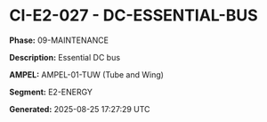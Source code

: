 # CI-E2-027 - DC-ESSENTIAL-BUS

**Phase:** 09-MAINTENANCE

**Description:** Essential DC bus

**AMPEL:** AMPEL-01-TUW (Tube and Wing)

**Segment:** E2-ENERGY

**Generated:** 2025-08-25 17:27:29 UTC
